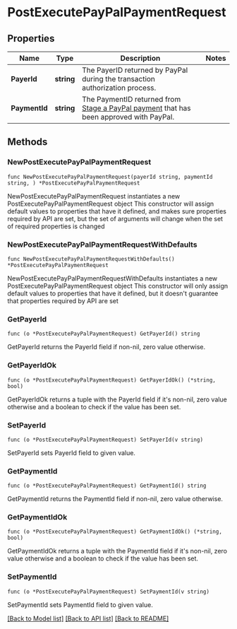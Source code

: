 # PostExecutePayPalPaymentRequest

## Properties

Name | Type | Description | Notes
------------ | ------------- | ------------- | -------------
**PayerId** | **string** | The PayerID returned by PayPal during the transaction authorization process. | 
**PaymentId** | **string** | The PaymentID returned from [Stage a PayPal payment](https://techdocs.akamai.com/linode-api/reference/post-pay-pal-payment) that has been approved with PayPal. | 

## Methods

### NewPostExecutePayPalPaymentRequest

`func NewPostExecutePayPalPaymentRequest(payerId string, paymentId string, ) *PostExecutePayPalPaymentRequest`

NewPostExecutePayPalPaymentRequest instantiates a new PostExecutePayPalPaymentRequest object
This constructor will assign default values to properties that have it defined,
and makes sure properties required by API are set, but the set of arguments
will change when the set of required properties is changed

### NewPostExecutePayPalPaymentRequestWithDefaults

`func NewPostExecutePayPalPaymentRequestWithDefaults() *PostExecutePayPalPaymentRequest`

NewPostExecutePayPalPaymentRequestWithDefaults instantiates a new PostExecutePayPalPaymentRequest object
This constructor will only assign default values to properties that have it defined,
but it doesn't guarantee that properties required by API are set

### GetPayerId

`func (o *PostExecutePayPalPaymentRequest) GetPayerId() string`

GetPayerId returns the PayerId field if non-nil, zero value otherwise.

### GetPayerIdOk

`func (o *PostExecutePayPalPaymentRequest) GetPayerIdOk() (*string, bool)`

GetPayerIdOk returns a tuple with the PayerId field if it's non-nil, zero value otherwise
and a boolean to check if the value has been set.

### SetPayerId

`func (o *PostExecutePayPalPaymentRequest) SetPayerId(v string)`

SetPayerId sets PayerId field to given value.


### GetPaymentId

`func (o *PostExecutePayPalPaymentRequest) GetPaymentId() string`

GetPaymentId returns the PaymentId field if non-nil, zero value otherwise.

### GetPaymentIdOk

`func (o *PostExecutePayPalPaymentRequest) GetPaymentIdOk() (*string, bool)`

GetPaymentIdOk returns a tuple with the PaymentId field if it's non-nil, zero value otherwise
and a boolean to check if the value has been set.

### SetPaymentId

`func (o *PostExecutePayPalPaymentRequest) SetPaymentId(v string)`

SetPaymentId sets PaymentId field to given value.



[[Back to Model list]](../README.md#documentation-for-models) [[Back to API list]](../README.md#documentation-for-api-endpoints) [[Back to README]](../README.md)


